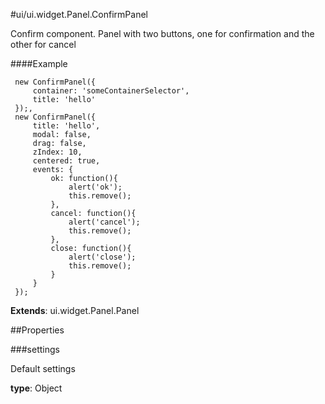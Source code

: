 #ui/ui.widget.Panel.ConfirmPanel

Confirm component. Panel with two buttons, one for confirmation and the other for cancel

####Example

     new ConfirmPanel({
         container: 'someContainerSelector',
         title: 'hello'
     });,
     new ConfirmPanel({
         title: 'hello',
         modal: false,
         drag: false,
         zIndex: 10,
         centered: true,
         events: {
             ok: function(){
                 alert('ok');
                 this.remove();
             },
             cancel: function(){
                 alert('cancel');
                 this.remove();
             },
             close: function(){
                 alert('close');
                 this.remove();
             }
         }
     });

**Extends**: ui.widget.Panel.Panel

##Properties

###settings

Default settings

**type**: Object

